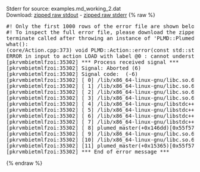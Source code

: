 Stderr for source:  examples.md_working_2.dat   
Download: [zipped raw stdout](examples.md_working_2.dat.plumed_master.stdout.txt.zip) - [zipped raw stderr](examples.md_working_2.dat.plumed_master.stderr.txt.zip) 
{% raw %}
<pre>
#! Only the first 1000 rows of the error file are shown below
#! To inspect the full error file, please download the zipped raw stderr file above
terminate called after throwing an instance of 'PLMD::Plumed::ExceptionError'
what():
(core/Action.cpp:373) void PLMD::Action::error(const std::string&) const
ERROR in input to action LOAD with label @0 : cannot understand the following words from the input line : GLOBAL
[pkrvmbietmlfzoi:35302] *** Process received signal ***
[pkrvmbietmlfzoi:35302] Signal: Aborted (6)
[pkrvmbietmlfzoi:35302] Signal code:  (-6)
[pkrvmbietmlfzoi:35302] [ 0] /lib/x86_64-linux-gnu/libc.so.6(+0x45330)[0x7f934bc45330]
[pkrvmbietmlfzoi:35302] [ 1] /lib/x86_64-linux-gnu/libc.so.6(pthread_kill+0x11c)[0x7f934bc9eb2c]
[pkrvmbietmlfzoi:35302] [ 2] /lib/x86_64-linux-gnu/libc.so.6(gsignal+0x1e)[0x7f934bc4527e]
[pkrvmbietmlfzoi:35302] [ 3] /lib/x86_64-linux-gnu/libc.so.6(abort+0xdf)[0x7f934bc288ff]
[pkrvmbietmlfzoi:35302] [ 4] /lib/x86_64-linux-gnu/libstdc++.so.6(+0xa5ff5)[0x7f934c0a5ff5]
[pkrvmbietmlfzoi:35302] [ 5] /lib/x86_64-linux-gnu/libstdc++.so.6(+0xbb0da)[0x7f934c0bb0da]
[pkrvmbietmlfzoi:35302] [ 6] /lib/x86_64-linux-gnu/libstdc++.so.6(_ZSt10unexpectedv+0x0)[0x7f934c0a5a55]
[pkrvmbietmlfzoi:35302] [ 7] /lib/x86_64-linux-gnu/libstdc++.so.6(+0xa5a6f)[0x7f934c0a5a6f]
[pkrvmbietmlfzoi:35302] [ 8] plumed_master(+0x146dd)[0x55f570d6e6dd]
[pkrvmbietmlfzoi:35302] [ 9] /lib/x86_64-linux-gnu/libc.so.6(+0x2a1ca)[0x7f934bc2a1ca]
[pkrvmbietmlfzoi:35302] [10] /lib/x86_64-linux-gnu/libc.so.6(__libc_start_main+0x8b)[0x7f934bc2a28b]
[pkrvmbietmlfzoi:35302] [11] plumed_master(+0x15365)[0x55f570d6f365]
[pkrvmbietmlfzoi:35302] *** End of error message ***
</pre>
{% endraw %}
